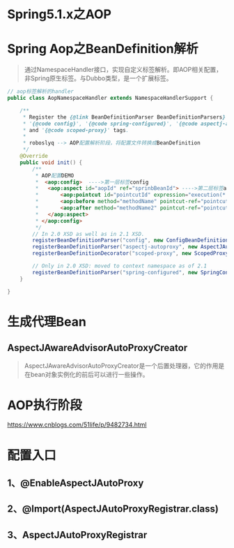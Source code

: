 # Spring5.1.x之AOP

# Spring Aop之BeanDefinition解析

> 通过NamespaceHandler接口，实现自定义标签解析。即AOP相关配置，非Spring原生标签。与Dubbo类型，是一个扩展标签。

```java
// aop标签解析的handler
public class AopNamespaceHandler extends NamespaceHandlerSupport {

	/**
	 * Register the {@link BeanDefinitionParser BeanDefinitionParsers} for the
	 * '{@code config}', '{@code spring-configured}', '{@code aspectj-autoproxy}'
	 * and '{@code scoped-proxy}' tags.
	 *
	 * roboslyq --> AOP配置解析阶段，将配置文件转换成BeanDefinition
	 */
	@Override
	public void init() {
		/**
		 * AOP配置DEMO
		 *  <aop:config>  ---->第一层标签config
		 * 	 <aop:aspect id="aopId" ref="sprinbBeanId"> ---->第二层标签aspect
		 * 		 <aop:pointcut id="pointcutId" expression="execution(* com.roboslyq.cn.*.*(..))" />
		 * 		 <aop:before method="methodName" pointcut-ref="pointcutId" />
		 * 		 <aop:after method="methodName2" pointcut-ref="pointcutId" />
		 * 	 </aop:aspect>
		 * </aop:config>
		 */
		// In 2.0 XSD as well as in 2.1 XSD.
		registerBeanDefinitionParser("config", new ConfigBeanDefinitionParser());
		registerBeanDefinitionParser("aspectj-autoproxy", new AspectJAutoProxyBeanDefinitionParser());
		registerBeanDefinitionDecorator("scoped-proxy", new ScopedProxyBeanDefinitionDecorator());

		// Only in 2.0 XSD: moved to context namespace as of 2.1
		registerBeanDefinitionParser("spring-configured", new SpringConfiguredBeanDefinitionParser());
	}

}
```

# 生成代理Bean

## **AspectJAwareAdvisorAutoProxyCreator**

> AspectJAwareAdvisorAutoProxyCreator是一个后置处理器，它的作用是在bean对象实例化的前后可以进行一些操作。

# AOP执行阶段

https://www.cnblogs.com/51life/p/9482734.html



# 配置入口

## 1、@EnableAspectJAutoProxy

## 2、@Import(AspectJAutoProxyRegistrar.class)

## 3、AspectJAutoProxyRegistrar